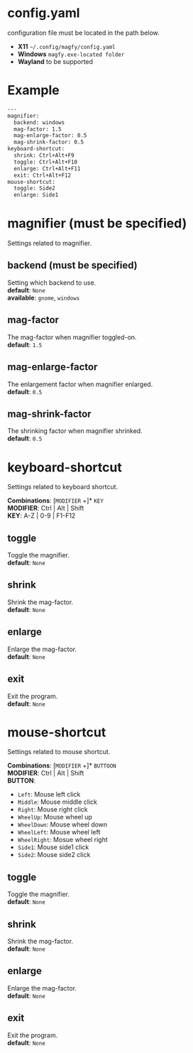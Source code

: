 # config.yaml
configuration file must be located in the path below.  
* **X11** `~/.config/magfy/config.yaml`  
* **Windows** `magfy.exe-located folder`  
* **Wayland** to be supported

# Example
```sh
---
magnifier:
  backend: windows
  mag-factor: 1.5
  mag-enlarge-factor: 0.5
  mag-shrink-factor: 0.5
keyboard-shortcut:
  shrink: Ctrl+Alt+F9
  toggle: Ctrl+Alt+F10
  enlarge: Ctrl+Alt+F11
  exit: Ctrl+Alt+F12
mouse-shortcut:
  toggle: Side2
  enlarge: Side1
```

# magnifier (must be specified)
Settings related to magnifier.
## backend (must be specified)
Setting which backend to use.  
**default**: `None`  
**available**: `gnome`, `windows`
## mag-factor
The mag-factor when magnifier toggled-on.  
**default**: `1.5`
## mag-enlarge-factor
The enlargement factor when magnifier enlarged.  
**default**: `0.5`
## mag-shrink-factor
The shrinking factor when magnifier shrinked.  
**default**: `0.5`

# keyboard-shortcut
Settings related to keyboard shortcut.


**Combinations**: [`MODIFIER` +]* `KEY`  
**MODIFIER**: Ctrl | Alt | Shift  
**KEY**: A-Z | 0-9 | F1-F12
## toggle
Toggle the magnifier.  
**default**: `None`
## shrink
Shrink the mag-factor.  
**default**: `None`
## enlarge
Enlarge the mag-factor.  
**default**: `None`
## exit
Exit the program.  
**default**: `None`

# mouse-shortcut
Settings related to mouse shortcut.


**Combinations**: [`MODIFIER` +]* `BUTTOON`  
**MODIFIER**: Ctrl | Alt | Shift  
**BUTTON**:  
* `Left`: Mouse left click  
* `Middle`: Mouse middle click  
* `Right`: Mouse right click  
* `WheelUp`: Mouse wheel up  
* `WheelDown`: Mouse wheel down  
* `WheelLeft`: Mouse wheel left  
* `WheelRight`: Mosue wheel right  
* `Side1`: Mouse side1 click  
* `Side2`: Mouse side2 click
## toggle
Toggle the magnifier.  
**default**: `None`
## shrink
Shrink the mag-factor.  
**default**: `None`
## enlarge
Enlarge the mag-factor.  
**default**: `None`
## exit
Exit the program.  
**default**: `None`